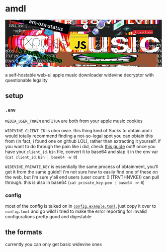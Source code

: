 # amdl

![banner](./docs/banner.jpg)

a self-hostable web-ui apple music downloader widevine decryptor with questionable legality

## setup

### `.env`

`MEDIA_USER_TOKEN` and `ITUA` are both from your apple music cookies

`WIDEVINE_CLIENT_ID` is uhm owie. this thing kind of Sucks to obtain and i would totally recommend finding a not-so-legal spot you can obtain this from (in fact, i found one on github LOL), rather than extracting it yourself. if you want to do through the pain like i did, check [this guide](forum.videohelp.com/threads/408031-Dumping-Your-own-L3-CDM-with-Android-Studio) out!! once you have your `client_id.bin` file, convert it to base64 and slap it in the env var (`cat client_id.bin | base64 -w 0`)

`WIDEVINE_PRIVATE_KEY` is essentially the same process of obtainment, you'll get it from the same guide!! i'm not sure how to easily find one of these on the web, but i'm sure y'all end users (user count: 0 (TRVTHNVKE)) can pull through. this is also in base64 (`cat private_key.pem | base64 -w 0`)

### config

most of the config is talked on in [`config.example.toml`](./config.example.toml), just copy it over to `config.toml` and go wild! i tried to make the error reporting for invalid configurations pretty good and digestable

<!-- TODO: fill this garbage section out  -->

## the formats

currently you can only get basic widevine ones
